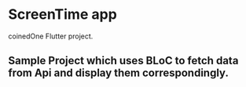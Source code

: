 # ScreenTime app

coinedOne Flutter project.

## Sample Project which uses BLoC to fetch data from Api and display them correspondingly.



